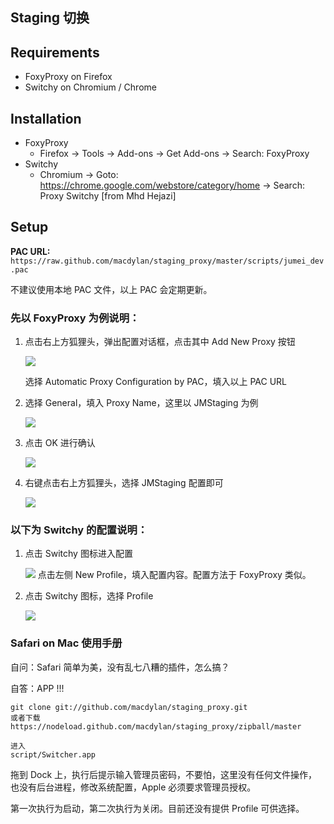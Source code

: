 Staging 切换
-----------

## Requirements

- FoxyProxy on Firefox
- Switchy on Chromium / Chrome

## Installation
- FoxyProxy
    - Firefox -> Tools -> Add-ons -> Get Add-ons -> Search: FoxyProxy
- Switchy
    - Chromium -> Goto: <https://chrome.google.com/webstore/category/home> -> Search: Proxy Switchy [from Mhd Hejazi]

## Setup

**PAC URL:** `https://raw.github.com/macdylan/staging_proxy/master/scripts/jumei_dev.pac`

不建议使用本地 PAC 文件，以上 PAC 会定期更新。

### 先以 FoxyProxy 为例说明：

1. 点击右上方狐狸头，弹出配置对话框，点击其中 Add New Proxy 按钮

    ![](https://raw.github.com/macdylan/staging_proxy/master/img/s1.png)

    选择 Automatic Proxy Configuration by PAC，填入以上 PAC URL
    
2. 选择 General，填入 Proxy Name，这里以 JMStaging 为例

    ![](https://raw.github.com/macdylan/staging_proxy/master/img/s4.png)

3. 点击 OK 进行确认

    ![](https://raw.github.com/macdylan/staging_proxy/master/img/s5.png)

4. 右键点击右上方狐狸头，选择 JMStaging 配置即可

    ![](https://raw.github.com/macdylan/staging_proxy/master/img/s6.png)

### 以下为 Switchy 的配置说明：

1. 点击 Switchy 图标进入配置

    ![](https://raw.github.com/macdylan/staging_proxy/master/img/s7.png)
    点击左侧 New Profile，填入配置内容。配置方法于 FoxyProxy 类似。

2. 点击 Switchy 图标，选择 Profile

    ![](https://raw.github.com/macdylan/staging_proxy/master/img/s8.png)

### Safari on Mac 使用手册

自问：Safari 简单为美，没有乱七八糟的插件，怎么搞？

自答：APP !!!

    git clone git://github.com/macdylan/staging_proxy.git
    或者下载
    https://nodeload.github.com/macdylan/staging_proxy/zipball/master
    
    进入
    script/Switcher.app

拖到 Dock 上，执行后提示输入管理员密码，不要怕，这里没有任何文件操作，也没有后台进程，修改系统配置，Apple 必须要求管理员授权。

第一次执行为启动，第二次执行为关闭。目前还没有提供 Profile 可供选择。
